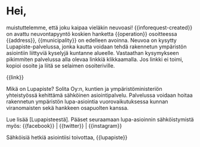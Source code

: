 # Hei,

muistuttelemme, ett&auml; joku kaipaa viel&auml;kin neuvoasi! {{inforequest-created}} on avattu neuvontapyynt&ouml; koskien hanketta {{operation}} osoitteessa {{address}}, {{municipality}} on edelleen avoinna. Neuvoa on kysytty  Lupapiste-palvelussa, jonka kautta voidaan tehd&auml; rakennetun ymp&auml;rist&ouml;n asiointiin liittyvi&auml; kyselyj&auml; kuntanne alueelle. Vastaathan kysymykseen pikimmiten palvelussa alla olevaa linkki&auml; klikkaamalla. Jos linkki ei toimi, kopioi osoite ja liit&auml; se selaimen osoiteriville.

{{link}}

Mik&auml; on Lupapiste? Solita Oy:n, kuntien ja ymp&auml;rist&ouml;ministeri&ouml;n yhteisty&ouml;ss&auml; kehitt&auml;m&auml; s&auml;hk&ouml;inen asiointipalvelu. Palvelussa voidaan hoitaa rakennetun ymp&auml;rist&ouml;n lupa-asiointia vuorovaikutuksessa kunnan viranomaisten sek&auml; hankkeen osapuolten kanssa.

Lue lis&auml;&auml; [Lupapisteest&auml;]. P&auml;&auml;set seuraamaan lupa-asioinnin s&auml;hk&ouml;istymist&auml; my&ouml;s: {{facebook}} | {{twitter}} | {{instagram}}

S&auml;hk&ouml;isi&auml; hetki&auml; asiointiisi toivottaa,
{{lupapiste}}